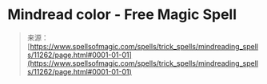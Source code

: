 <!--yml

category: 未分类

date: 2024-06-12 18:48:23

-->

# Mindread color - Free Magic Spell

> 来源：[https://www.spellsofmagic.com/spells/trick_spells/mindreading_spells/11262/page.html#0001-01-01](https://www.spellsofmagic.com/spells/trick_spells/mindreading_spells/11262/page.html#0001-01-01)
